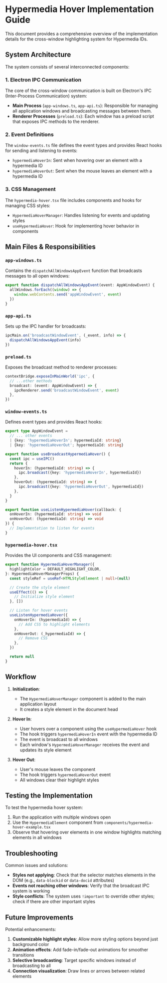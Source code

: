# Hypermedia Hover Implementation Guide

This document provides a comprehensive overview of the implementation details
for the cross-window highlighting system for Hypermedia IDs.

## System Architecture

The system consists of several interconnected components:

### 1. Electron IPC Communication

The core of the cross-window communication is built on Electron's IPC
(Inter-Process Communication) system:

- **Main Process** (`app-windows.ts`, `app-api.ts`): Responsible for managing
  all application windows and broadcasting messages between them.
- **Renderer Processes** (`preload.ts`): Each window has a preload script that
  exposes IPC methods to the renderer.

### 2. Event Definitions

The `window-events.ts` file defines the event types and provides React hooks for
sending and listening to events:

- `hypermediaHoverIn`: Sent when hovering over an element with a hypermedia ID
- `hypermediaHoverOut`: Sent when the mouse leaves an element with a hypermedia
  ID

### 3. CSS Management

The `hypermedia-hover.tsx` file includes components and hooks for managing CSS
styles:

- `HypermediaHoverManager`: Handles listening for events and updating styles
- `useHypermediaHover`: Hook for implementing hover behavior in components

## Main Files & Responsibilities

### `app-windows.ts`

Contains the `dispatchAllWindowsAppEvent` function that broadcasts messages to
all open windows:

```typescript
export function dispatchAllWindowsAppEvent(event: AppWindowEvent) {
  allWindows.forEach((window) => {
    window.webContents.send('appWindowEvent', event)
  })
}
```

### `app-api.ts`

Sets up the IPC handler for broadcasts:

```typescript
ipcMain.on('broadcastWindowEvent', (_event, info) => {
  dispatchAllWindowsAppEvent(info)
})
```

### `preload.ts`

Exposes the broadcast method to renderer processes:

```typescript
contextBridge.exposeInMainWorld('ipc', {
  // ...other methods
  broadcast: (event: AppWindowEvent) => {
    ipcRenderer.send('broadcastWindowEvent', event)
  },
})
```

### `window-events.ts`

Defines event types and provides React hooks:

```typescript
export type AppWindowEvent =
  // ... other events
  | {key: 'hypermediaHoverIn'; hypermediaId: string}
  | {key: 'hypermediaHoverOut'; hypermediaId: string}

export function useBroadcastHypermediaHover() {
  const ipc = useIPC()
  return {
    hoverIn: (hypermediaId: string) => {
      ipc.broadcast({key: 'hypermediaHoverIn', hypermediaId})
    },
    hoverOut: (hypermediaId: string) => {
      ipc.broadcast({key: 'hypermediaHoverOut', hypermediaId})
    },
  }
}

export function useListenHypermediaHover(callback: {
  onHoverIn: (hypermediaId: string) => void
  onHoverOut: (hypermediaId: string) => void
}) {
  // Implementation to listen for events
}
```

### `hypermedia-hover.tsx`

Provides the UI components and CSS management:

```typescript
export function HypermediaHoverManager({
  highlightColor = DEFAULT_HIGHLIGHT_COLOR,
}: HypermediaHoverManagerProps) {
  const styleRef = useRef<HTMLStyleElement | null>(null)

  // Create the style element
  useEffect(() => {
    // Initialize style element
  }, [])

  // Listen for hover events
  useListenHypermediaHover({
    onHoverIn: (hypermediaId) => {
      // Add CSS to highlight elements
    },
    onHoverOut: (_hypermediaId) => {
      // Remove CSS
    },
  })

  return null
}
```

## Workflow

1. **Initialization**:

   - The `HypermediaHoverManager` component is added to the main application
     layout
   - It creates a style element in the document head

2. **Hover In**:

   - User hovers over a component using the `useHypermediaHover` hook
   - The hook triggers `hypermediaHoverIn` event with the hypermedia ID
   - The event is broadcast to all windows
   - Each window's `HypermediaHoverManager` receives the event and updates its
     style element

3. **Hover Out**:
   - User's mouse leaves the component
   - The hook triggers `hypermediaHoverOut` event
   - All windows clear their highlight styles

## Testing the Implementation

To test the hypermedia hover system:

1. Run the application with multiple windows open
2. Use the `HypermediaElement` component from
   `components/hypermedia-hover-example.tsx`
3. Observe that hovering over elements in one window highlights matching
   elements in all windows

## Troubleshooting

Common issues and solutions:

- **Styles not applying**: Check that the selector matches elements in the DOM
  (e.g., `data-blockid` or `data-docid` attributes)
- **Events not reaching other windows**: Verify that the broadcast IPC system is
  working
- **Style conflicts**: The system uses `!important` to override other styles;
  check if there are other important styles

## Future Improvements

Potential enhancements:

1. **Customizable highlight styles**: Allow more styling options beyond just
   background color
2. **Animation effects**: Add fade-in/fade-out animations for smoother
   transitions
3. **Selective broadcasting**: Target specific windows instead of broadcasting
   to all
4. **Connection visualization**: Draw lines or arrows between related elements
